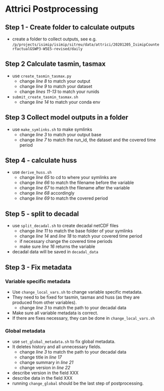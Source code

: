 # Attrici Postprocessing

## Step 1 - Create folder to calculate outputs

   * create a folder to collect outputs, see e.g. `/p/projects/isimip/isimip/sitreu/data/attrici/20201205_IsimipCounterfactualGSWP3-W5E5-revised/daily`

## Step 2 Calculate tasmin, tasmax

* use `create_tasmin_tasmax.py`
    * change *line 8* to match your output
    * change *line 9* to match your dataset
    * change *lines 11-13* to match your runids
* `submit_create_tasmin_tasmax.sh`
    * change *line 14* to match your conda env

## Step 3 Collect model outputs in a folder

* use `make_symlinks.sh` to make symlinks
    * change *line 3* to match your output base
    * change *line 7* to match the run_id, the dataset and the covered time period

## Step 4 - calculate huss
* use `derive_huss.sh`
    * change *line 65* to cd to where your symlinks are
    * change *line 66* to match the filename before the variable
    * change *line 67* to match the filename after the variable
    * change *line 68* accordingly
    * change *line 69* to match the covered period

## Step 5 - split to decadal
* use `split_decadal.sh` to create decadal netCDF files
    * change *line 11* to match the base folder of your symlinks
    * change *line 14* and *line 18* to match your covered time period
    * if necessary change the covered time periods
    * make sure *line 16* returns the variable
* decadal data will be saved in `decadal_data`

## Step 3 - Fix metadata
### Variable specific metadata
* Use `change_local_vars.sh` to change variable specific metadata.
* They need to be fixed for tasmin, tasmax and huss (as they are produced from other variables).
    * change *line 3* to match the path to your decadal data
* Make sure all variable metadata is correct.
* If there are fixes necessary, they can be done in `change_local_vars.sh`
### Global metadata
* use `set_global_metadata.sh` to fix global metadata.
* It deletes history and all unnecessary fields.
    * change *line 3* to match the path to your decadal data
    * change title in *line 17*
    * change summary in *line 21*
    * change version in *line 22*
* describe version in the field XXX
* describe data in the field XXX
* running `change_global` should be the last step of postprocessing.
